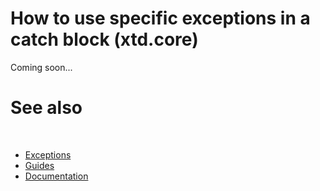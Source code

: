 # How to use specific exceptions in a catch block (xtd.core)

Coming soon...

# See also
​
* [Exceptions](/docs/documentation/Guides/xtd.core/Exceptions/overview)
* [Guides](/docs/documentation/Guides)
* [Documentation](/docs/documentation)

[//]: # (https://learn.microsoft.com/en-us/dotnet/standard/exceptions/how-to-use-specific-exceptions-in-a-catch-block)
